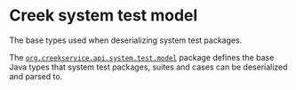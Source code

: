 # Creek system test model

The base types used when deserializing system test packages.

The [`org.creekservice.api.system.test.model`](src/main/java/org/creekservice/api/system/test/model) package defines the 
base Java types that system test packages, suites and cases can be deserialized and parsed to.
